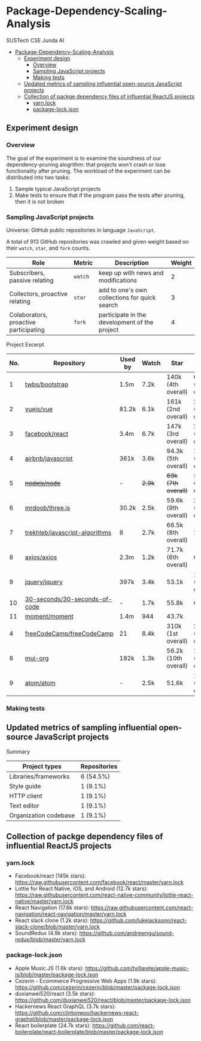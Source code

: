 # Package-Dependency-Scaling-Analysis

SUSTech CSE Junda AI

- [Package-Dependency-Scaling-Analysis](#package-dependency-scaling-analysis)
  - [Experiment design](#experiment-design)
    - [Overview](#overview)
    - [Sampling JavaScript projects](#sampling-javascript-projects)
    - [Making tests](#making-tests)
  - [Updated metrics of sampling influential open-source JavaScript projects](#updated-metrics-of-sampling-influential-open-source-javascript-projects)
  - [Collection of packge dependency files of influential ReactJS projects](#collection-of-packge-dependency-files-of-influential-reactjs-projects)
    - [yarn.lock](#yarnlock)
    - [package-lock.json](#package-lockjson)

## Experiment design

### Overview

The goal of the experiment is to examine the soundness of our dependency-pruning alogrithm: that projects won't crash or lose functionality after pruning. The workload of the experiment can be distributed into two tasks:

1. Sample typical JavaScript projects
2. Make tests to ensure that if the program pass the tests after pruning, then it is not broken

### Sampling JavaScript projects

Universe: GitHub public repositories in language `JavaScript`.

A total of 913 GitHub repositories was crawled and given weight based on their `watch`, `star`, and `fork` counts.

| Role                                  | Metric  | Description                                   | Weight |
| ------------------------------------- | ------- | --------------------------------------------- | ------ |
| Subscribers, passive relating         | `watch` | keep up with news and modifications           | 2      |
| Collectors, proactive relating        | `star`  | add to one's own collections for quick search | 3      |
| Colaborators, proactive participating | `fork`  | participate in the development of the project | 4      |

Project Excerpt

| No. | Repository                                                                          | Used by | Watch    | Star                  | Fork                    |
| --- | ----------------------------------------------------------------------------------- | ------- | -------- | --------------------- | ----------------------- |
| 1   | [twbs/bootstrap](https://github.com/twbs/bootstrap)                                 | 1.5m    | 7.2k     | 140k (4th overall)    | 68.6k (1st overall)     |
| 2   | [vuejs/vue](https://github.com/vuejs/vue)                                           | 81.2k   | 6.1k     | 161k (2nd overall)    | 24.4k (3rd overall)     |
| 3   | [facebook/react](https://github.com/facebook/react)                                 | 3.4m    | 6.7k     | 147k (3rd overall)    | 28.3k (2nd overall)     |
| 4   | [airbnb/javascript](https://github.com/airbnb/javascript)                           | 361k    | 3.6k     | 94.3k (5th overall)   | 18.4k (7th overall)     |
| 5   | ~~[nodejs/node](https://github.com/nodejs/node)~~                                   | -       | ~~2.9k~~ | ~~69k (7th overall)~~ | ~~16.6k (8th overall)~~ |
| 6   | [mrdoob/three.js](https://github.com/mrdoob/three.js)                               | 30.2k   | 2.5k     | 59.6k (9th overall)   | 23k (5th overall)       |
| 7   | [trekhleb/javascript-algorithms](https://github.com/trekhleb/javascript-algorithms) | 8       | 2.7k     | 66.5k (8th overall)   | 11k                     |
| 8   | [axios/axios](https://github.com/axios/axios)                                       | 2.3m    | 1.2k     | 71.7k (6th overall)   | 6.4k                    |
| 9   | [jquery/jquery](https://github.com/jquery/jquery)                                   | 397k    | 3.4k     | 53.1k                 | 19.2k (6th overall)     |
| 10  | [30-seconds/30-seconds-of-code](https://github.com/30-seconds/30-seconds-of-code)   | -       | 1.7k     | 55.8k                 | 6.2k                    |
| 11  | [moment/moment](https://github.com/moment/moment)                                   | 1.4m    | 944      | 43.7k                 |                         |
| 4   | [freeCodeCamp/freeCodeCamp](https://github.com/freeCodeCamp/freeCodeCamp)           | 21      | 8.4k     | 310k (1st overall)    | 23.9k (4th overall)     |
| 8   | [mui-org](https://github.com/mui-org/material-ui)                                   | 192k    | 1.3k     | 56.2k (10th overall)  | 15.3k (9th overall)     |
| 9   | [atom/atom](https://github.com/atom/atom)                                           | -       | 2.5k     | 51.6k                 | 14.3k (10th overall)    |

### Making tests

## Updated metrics of sampling influential open-source JavaScript projects

Summary

| Project types         | Repositories |
| --------------------- | ------------ |
| Libraries/frameworks  | 6 (54.5%)    |
| Style guide           | 1 (9.1%)     |
| HTTP client           | 1 (9.1%)     |
| Text editor           | 1 (9.1%)     |
| Organization codebase | 1 (9.1%)     |

## Collection of packge dependency files of influential ReactJS projects

### yarn.lock

- Facebook/react (145k stars): https://raw.githubusercontent.com/facebook/react/master/yarn.lock
- Lottie for React Native, iOS, and Android (12.7k stars): https://raw.githubusercontent.com/react-native-community/lottie-react-native/master/yarn.lock
- React Navigation (17.6k stars): https://raw.githubusercontent.com/react-navigation/react-navigation/master/yarn.lock
- React slack clone (1.2k stars): https://github.com/lukejacksonn/react-slack-clone/blob/master/yarn.lock
- SoundRedux (4.9k stars): https://github.com/andrewngu/sound-redux/blob/master/yarn.lock

### package-lock.json

- Apple Music.JS (1.6k stars): https://github.com/tvillarete/apple-music-js/blob/master/package-lock.json
- Cezerin - Ecommerce Progressive Web Apps (1.9k stars): https://github.com/cezerin/cezerin/blob/master/package-lock.json
- duxianwei520/react (3.5k stars): https://github.com/duxianwei520/react/blob/master/package-lock.json
- Hackernews React GraphQL (3.7k stars): https://github.com/clintonwoo/hackernews-react-graphql/blob/master/package-lock.json
- React boilerplate (24.7k stars): https://github.com/react-boilerplate/react-boilerplate/blob/master/package-lock.json

